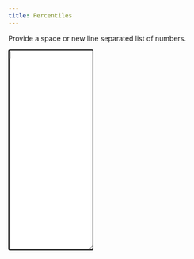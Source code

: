 ```yaml
---
title: Percentiles
---
```


<style>
.container {
	display: grid;
	grid-template-columns: 0.7fr 1.3fr;
	grid-template-rows: 1fr 1fr;
	gap: 0px 1em;
	grid-template-areas:
		". ."
		". .";
}
.numbers {
	height: 405px;
}
</style>

<p>
Provide a space or new line separated list of numbers.
</p>

<div class="container">
	<textarea class="numbers" cols="35" rows="10" autofocus></textarea>
	<div class="results"></div>
</div>

<script>
document.addEventListener( 'DOMContentLoaded', function() {
	let $qs = document.querySelector.bind( document );

	let numbers_el = $qs( '.numbers' );
	let results_el = $qs( '.results' );

	let do_percentiles = ( event ) => {
		let out = '';
		let levels = [ 25, 50, 75, 90, 95, 99 ];
		let numbers = event.target.value.trim();

		if ( numbers.indexOf( ',' ) !== -1 ) {
			numbers = numbers.replaceAll( ',', '' );
		}

		numbers = numbers.split( /\s+/ );
		numbers.forEach( ( num, i ) => {
			let parsed_num = Number( num );
			if ( !isNaN( parsed_num ) ) {
				numbers[i] = parsed_num;
			} else {
				delete numbers[i];
			}
		} );

		numbers.sort( ( a, b ) => { return a - b } );

		out += " --- Interpolated ---\n"
		levels.forEach( ( p ) => {
			p_decimal = p / 100;

			let index = p_decimal * ( numbers.length - 1 ),
				lower = Math.floor( index ),
				remainder = index - lower;

			let interp = numbers[lower];
			if ( numbers[lower + 1] !== undefined ) {
				interp = numbers[lower] + (
					remainder * ( numbers[lower + 1] - numbers[lower] )
				);
			}

			interp = new Intl.NumberFormat( 'en-US', {} ).format( interp );
			out += `p${p} = ${interp}\n`;
		} );

		out += " --- Ranked ---\n";
		levels.forEach( ( p ) => {
			p_decimal = p / 100;

			let index = p_decimal * numbers.length;
			index = Math.floor( index );
			let ranked = numbers[index];

			ranked = new Intl.NumberFormat( 'en-US', {} ).format( ranked );
			out += `p${p} = ${ranked}\n`;
		} );

		results_el.innerText = out;
	}

	numbers_el.addEventListener( 'input', do_percentiles );
} );
</script>
